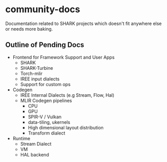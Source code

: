# community-docs
Documentation related to SHARK projects which doesn't fit anywhere else or needs more baking.

## Outline of Pending Docs

* Frontend for Framework Support and User Apps
  * SHARK
  * SHARK-Turbine
  * Torch-mlir
  * IREE input dialects
  * Support for custom ops
* Codegen
  * IREE Internal Dialects (e.g Stream, Flow, Hal)
  * MLIR Codegen pipelines
    * CPU
    * GPU
    * SPIR-V / Vulkan
    * data-tiling, ukernels
    * High dimensional layout distribution
    * Transform dialect
* Runtime
  * Stream Dialect
  * VM
  * HAL backend
